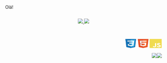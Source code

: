 Olá!

##
<div align="center">
  <a href="https://github.com/shummuy">
   <img height="180em" src="https://github-readme-stats.vercel.app/api?username=shummuy&show_icons=true&theme=dark"/>
  <img height="180em" src="https://github-readme-stats.vercel.app/api/top-langs/?username=shummuy&layout=compact&langs_count=7&theme=dark"/>
</div>
  
##
  
  <div style="display: inline_block"><br>
  <img align="right" alt="Rafa-Js" height="30" width="40" src="https://raw.githubusercontent.com/devicons/devicon/master/icons/javascript/javascript-plain.svg">
  <img align="right" alt="Rafa-HTML" height="30" width="40" src="https://raw.githubusercontent.com/devicons/devicon/master/icons/html5/html5-original.svg">
  <img align="right" alt="Rafa-CSS" height="30" width="40" src="https://raw.githubusercontent.com/devicons/devicon/master/icons/css3/css3-original.svg">
</div> </br>
  
  ##
   
<div> 
  <a href="https://instagram.com/gabereucampos" target="_blank"><img align="right" src="https://img.shields.io/badge/-Instagram-%23E4405F?style=for-the-badge&logo=instagram&logoColor=white" target="_blank"></a>
  <a href="[https://www.linkedin.com/in/rafaella-ballerini-45875016a](https://www.linkedin.com/in/gabscampos/)" target="_blank"><img align="right" src="https://img.shields.io/badge/-LinkedIn-%230077B5?style=for-the-badge&logo=linkedin&logoColor=white" target="_blank"></a> 
 
</div>
